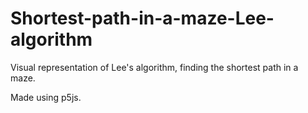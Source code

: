 # Shortest-path-in-a-maze-Lee-algorithm
Visual representation of Lee's algorithm, finding the shortest path in a maze.


Made using p5js.
